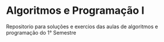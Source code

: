 # Algoritmos e Programação I

Repositorio para soluções e exercios das aulas de algoritmos e programação do 1° Semestre
